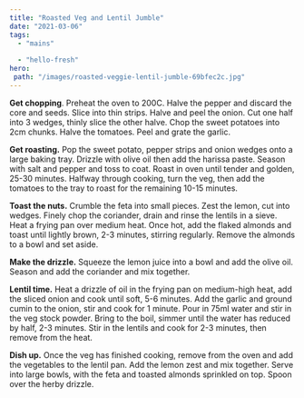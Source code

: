 ```yaml
---
title: "Roasted Veg and Lentil Jumble"
date: "2021-03-06"
tags: 
  - "mains"
 
  - "hello-fresh"
hero: 
 path: "/images/roasted-veggie-lentil-jumble-69bfec2c.jpg"
---
```


**Get chopping**. Preheat the oven to 200C. Halve the pepper and discard the core and seeds. Slice into thin strips. Halve and peel the onion. Cut one half into 3 wedges, thinly slice the other halve. Chop the sweet potatoes into 2cm chunks. Halve the tomatoes. Peel and grate the garlic.

**Get roasting.** Pop the sweet potato, pepper strips and onion wedges onto a large baking tray. Drizzle with olive oil then add the harissa paste. Season with salt and pepper and toss to coat. Roast in oven until tender and golden, 25-30 minutes. Halfway through cooking, turn the veg, then add the tomatoes to the tray to roast for the remaining 10-15 minutes.

**Toast the nuts.** Crumble the feta into small pieces. Zest the lemon, cut into wedges. Finely chop the coriander, drain and rinse the lentils in a sieve. Heat a frying pan over medium heat. Once hot, add the flaked almonds and toast until lightly brown, 2-3 minutes, stirring regularly. Remove the almonds to a bowl and set aside.

**Make the drizzle.** Squeeze the lemon juice into a bowl and add the olive oil. Season and add the coriander and mix together.

**Lentil time.** Heat a drizzle of oil in the frying pan on medium-high heat, add the sliced onion and cook until soft, 5-6 minutes. Add the garlic and ground cumin to the onion, stir and cook for 1 minute. Pour in 75ml water and stir in the veg stock powder. Bring to the boil, simmer until the water has reduced by half, 2-3 minutes. Stir in the lentils and cook for 2-3 minutes, then remove from the heat.

**Dish up.** Once the veg has finished cooking, remove from the oven and add the vegetables to the lentil pan. Add the lemon zest and mix together. Serve into large bowls, with the feta and toasted almonds sprinkled on top. Spoon over the herby drizzle.
